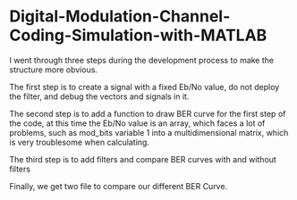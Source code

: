# Digital-Modulation-Channel-Coding-Simulation-with-MATLAB

I went through three steps during the development process to make the structure more obvious. 

The first step is to create a signal with a fixed Eb/No value, do not deploy the filter, and debug the vectors and signals in it.

The second step is to add a function to draw BER curve for the first step of the code, at this time the Eb/No value is an array, which faces a lot of problems, such as mod_bits variable 1 into a multidimensional matrix, which is very troublesome when calculating.

The third step is to add filters and compare BER curves with and without filters

Finally, we get two file to compare our different BER Curve.

